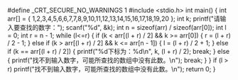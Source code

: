 #define _CRT_SECURE_NO_WARNINGS 1
#include <stdio.h>
int main()
{
	int arr[] = { 1,2,3,4,5,6,6,7,7,8,9,10,11,12,13,14,15,16,17,18,19,20 };
	int k;
	printf("请输入要查找的数字：");
	scanf("%d", &k);
	int n = sizeof(arr) / sizeof(arr[0]);
	int l = 0;
	int r = n - 1;
	while (l<=r)
	{
		if (k < arr[(l + r) / 2] && k >= arr[0])
		{
			r = (l + r) / 2 - 1;
		}
		else if (k > arr[(l + r) / 2] && k <= arr[n - 1])
		{
			l = (l + r) / 2 + 1;
		}
		else if (k == arr[(l + r) / 2])
		{
			printf("%d下标为：%d\n", k, (l + r) / 2);
			break;
		}
		else
		{
			printf("找不到输入数字，可能所查找的数组中没有此数。\n");
			break;
		}
	}
	if (l > r)
		printf("找不到输入数字，可能所查找的数组中没有此数。\n");
	return 0;
}

